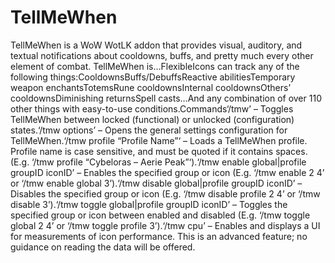 # TellMeWhen

TellMeWhen is a WoW WotLK addon that provides visual, auditory, and textual notifications about cooldowns, buffs, and pretty much every other element of combat. TellMeWhen is…FlexibleIcons can track any of the following things:CooldownsBuffs/DebuffsReactive abilitiesTemporary weapon enchantsTotemsRune cooldownsInternal cooldownsOthers’ cooldownsDiminishing returnsSpell casts…And any combination of over 110 other things with easy-to-use conditions.Commands‘/tmw’ – Toggles TellMeWhen between locked (functional) or unlocked (configuration) states.‘/tmw options’ – Opens the general settings configuration for TellMeWhen.‘/tmw profile “Profile Name”‘ – Loads a TellMeWhen profile. Profile name is case sensitive, and must be quoted if it contains spaces. (E.g. ‘/tmw profile “Cybeloras – Aerie Peak”‘).‘/tmw enable global|profile groupID iconID’ – Enables the specified group or icon (E.g. ‘/tmw enable 2 4’ or ‘/tmw enable global 3’).‘/tmw disable global|profile groupID iconID’ – Disables the specified group or icon (E.g. ‘/tmw disable profile 2 4’ or ‘/tmw disable 3’).‘/tmw toggle global|profile groupID iconID’ – Toggles the specified group or icon between enabled and disabled (E.g. ‘/tmw toggle global 2 4’ or ‘/tmw toggle profile 3’).‘/tmw cpu’ – Enables and displays a UI for measurements of icon performance. This is an advanced feature; no guidance on reading the data will be offered.
